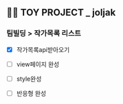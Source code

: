 ## 👩‍🎓 TOY PROJECT _ joljak
### 팀빌딩 > 작가목록 리스트

 - [x] 작가목록api받아오기
 - [ ] view페이지 완성
 - [ ] style완성
 - [ ] 반응형 완성

